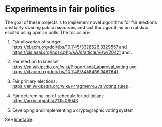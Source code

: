 # Experiments in fair politics

The goal of these projects is to implement novel algorithms for fair elections and fairly dividing public resources, and test the algorithms on real data elicited using opinion polls. The topics are:

1. Fair allocation of budget: https://dl.acm.org/doi/abs/10.1145/3328526.3329557 and https://ojs.aaai.org/index.php/AAAI/article/view/20421 and .

2. Fair election to knesset: https://en.wikipedia.org/wiki/Proportional_approval_voting  and https://dl.acm.org/doi/abs/10.1145/3465456.3467641 .

3. Fair primary elections: https://en.wikipedia.org/wiki/Phragmen%27s_voting_rules .

4. Fair deteremination of schedule for politicians: https://arxiv.org/abs/2105.08043 .

5. Developing and implementing a cryptographic voting system. 

See [timetable](timetable.md).



